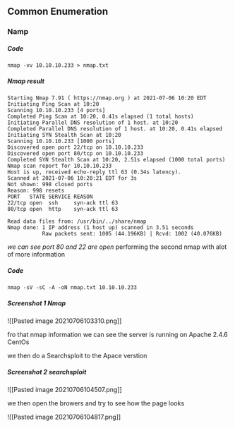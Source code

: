 ## Common Enumeration
### Namp

##### Code
```code
nmap -vv 10.10.10.233 > nmap.txt
```


##### Nmap result
```code
Starting Nmap 7.91 ( https://nmap.org ) at 2021-07-06 10:20 EDT
Initiating Ping Scan at 10:20
Scanning 10.10.10.233 [4 ports]
Completed Ping Scan at 10:20, 0.41s elapsed (1 total hosts)
Initiating Parallel DNS resolution of 1 host. at 10:20
Completed Parallel DNS resolution of 1 host. at 10:20, 0.41s elapsed
Initiating SYN Stealth Scan at 10:20
Scanning 10.10.10.233 [1000 ports]
Discovered open port 22/tcp on 10.10.10.233
Discovered open port 80/tcp on 10.10.10.233
Completed SYN Stealth Scan at 10:20, 2.51s elapsed (1000 total ports)
Nmap scan report for 10.10.10.233
Host is up, received echo-reply ttl 63 (0.34s latency).
Scanned at 2021-07-06 10:20:21 EDT for 3s
Not shown: 998 closed ports
Reason: 998 resets
PORT   STATE SERVICE REASON
22/tcp open  ssh     syn-ack ttl 63
80/tcp open  http    syn-ack ttl 63

Read data files from: /usr/bin/../share/nmap
Nmap done: 1 IP address (1 host up) scanned in 3.51 seconds
           Raw packets sent: 1005 (44.196KB) | Rcvd: 1002 (40.076KB)
```

*we can see port 80 and 22 are open*
performing the second nmap with alot of more information

##### Code
```code
nmap -sV -sC -A -oN nmap.txt 10.10.10.233
```

##### Screenshot 1 Nmap 
![[Pasted image 20210706103310.png]]

fro that nmap information we can see the server is running on Apache 2.4.6 CentOs

we then do a Searchsploit to the Apace verstion

##### Screenshot 2 searchsploit
![[Pasted image 20210706104507.png]]
 
 we then open the browers and try to see how the page looks
 
 ![[Pasted image 20210706104817.png]]
 
 
